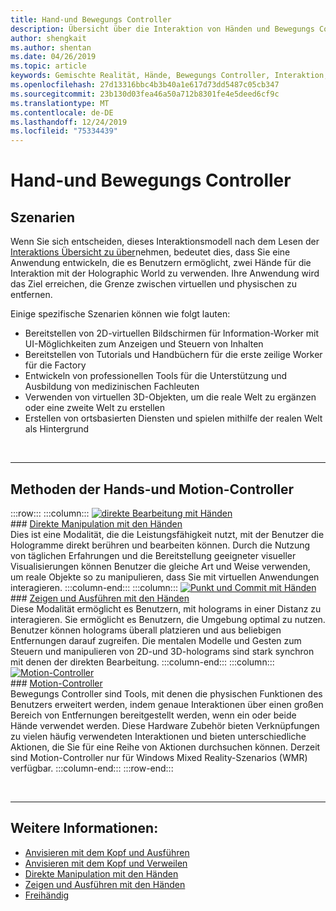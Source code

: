 ```yaml
---
title: Hand-und Bewegungs Controller
description: Übersicht über die Interaktion von Händen und Bewegungs Controllern
author: shengkait
ms.author: shentan
ms.date: 04/26/2019
ms.topic: article
keywords: Gemischte Realität, Hände, Bewegungs Controller, Interaktion, Entwurf
ms.openlocfilehash: 27d13316bbc4b3b40a1e617d73dd5487c05cb347
ms.sourcegitcommit: 23b130d03fea46a50a712b8301fe4e5deed6cf9c
ms.translationtype: MT
ms.contentlocale: de-DE
ms.lasthandoff: 12/24/2019
ms.locfileid: "75334439"
---
```

# <a name="hands-and-motion-controllers"></a>Hand-und Bewegungs Controller
## <a name="scenarios"></a>Szenarien
Wenn Sie sich entscheiden, dieses Interaktionsmodell nach dem Lesen der [Interaktions Übersicht zu über](interaction-fundamentals.md)nehmen, bedeutet dies, dass Sie eine Anwendung entwickeln, die es Benutzern ermöglicht, zwei Hände für die Interaktion mit der Holographic World zu verwenden. Ihre Anwendung wird das Ziel erreichen, die Grenze zwischen virtuellen und physischen zu entfernen.

Einige spezifische Szenarien können wie folgt lauten:
* Bereitstellen von 2D-virtuellen Bildschirmen für Information-Worker mit UI-Möglichkeiten zum Anzeigen und Steuern von Inhalten
* Bereitstellen von Tutorials und Handbüchern für die erste zeilige Worker für die Factory
* Entwickeln von professionellen Tools für die Unterstützung und Ausbildung von medizinischen Fachleuten  
* Verwenden von virtuellen 3D-Objekten, um die reale Welt zu ergänzen oder eine zweite Welt zu erstellen 
* Erstellen von ortsbasierten Diensten und spielen mithilfe der realen Welt als Hintergrund

<br>

---

## <a name="hands-and-motion-controllers-modalities"></a>Methoden der Hands-und Motion-Controller

:::row:::
    :::column:::
       [![direkte Bearbeitung mit Händen](images/hands-and-controllers-direct-manipulation.jpg)](direct-manipulation.md)<br>
       ### <a name="direct-manipulation-with-handsdirect-manipulationmdbr"></a>[Direkte Manipulation mit den Händen](direct-manipulation.md)<br>
       Dies ist eine Modalität, die die Leistungsfähigkeit nutzt, mit der Benutzer die Hologramme direkt berühren und bearbeiten können. Durch die Nutzung von täglichen Erfahrungen und die Bereitstellung geeigneter visueller Visualisierungen können Benutzer die gleiche Art und Weise verwenden, um reale Objekte so zu manipulieren, dass Sie mit virtuellen Anwendungen interagieren.
    :::column-end:::
    :::column:::
       [![Punkt und Commit mit Händen](images/hands-and-controllers-point-and-commit.jpg)](point-and-commit.md)<br>
        ### <a name="point-and-commit-with-handspoint-and-commitmdbr"></a>[Zeigen und Ausführen mit den Händen](point-and-commit.md)<br>
        Diese Modalität ermöglicht es Benutzern, mit holograms in einer Distanz zu interagieren. Sie ermöglicht es Benutzern, die Umgebung optimal zu nutzen. Benutzer können holograms überall platzieren und aus beliebigen Entfernungen darauf zugreifen. Die mentalen Modelle und Gesten zum Steuern und manipulieren von 2D-und 3D-holograms sind stark synchron mit denen der direkten Bearbeitung.
    :::column-end:::
    :::column:::
       [![Motion-Controller](images/hands-and-controllers-motion-controllers.jpg)](motion-controllers.md)<br>
       ### <a name="motion-controllersmotion-controllersmdbr"></a>[Motion-Controller](motion-controllers.md)<br>
       Bewegungs Controller sind Tools, mit denen die physischen Funktionen des Benutzers erweitert werden, indem genaue Interaktionen über einen großen Bereich von Entfernungen bereitgestellt werden, wenn ein oder beide Hände verwendet werden. Diese Hardware Zubehör bieten Verknüpfungen zu vielen häufig verwendeten Interaktionen und bieten unterschiedliche Aktionen, die Sie für eine Reihe von Aktionen durchsuchen können. Derzeit sind Motion-Controller nur für Windows Mixed Reality-Szenarios (WMR) verfügbar. 
    :::column-end:::
:::row-end:::

<br>

---

## <a name="see-also"></a>Weitere Informationen:
* [Anvisieren mit dem Kopf und Ausführen](gaze-and-commit.md)
* [Anvisieren mit dem Kopf und Verweilen](gaze-and-dwell.md)
* [Direkte Manipulation mit den Händen](direct-manipulation.md)
* [Zeigen und Ausführen mit den Händen](point-and-commit.md)
* [Freihändig](hands-free.md)
